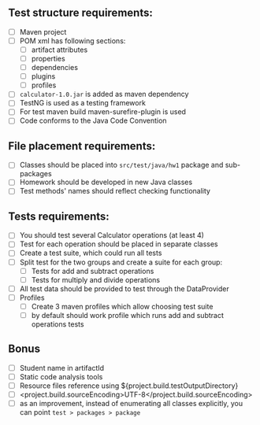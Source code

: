 ## Test structure requirements:
- [ ] Maven project
- [ ] POM xml has following sections:
  - [ ] artifact attributes
  - [ ] properties
  - [ ] dependencies
  - [ ] plugins
  - [ ] profiles
- [ ] `calculator-1.0.jar` is added as maven dependency
- [ ] TestNG is used as a testing framework
- [ ] For test maven build maven-surefire-plugin is used
- [ ] Code conforms to the Java Code Convention

## File placement requirements:
- [ ] Classes should be placed into `src/test/java/hw1` package and sub-packages
- [ ] Homework should be developed in new Java classes
- [ ] Test methods' names should reflect checking functionality

## Tests requirements:
- [ ] You should test several Calculator operations (at least 4)
- [ ] Test for each operation should be placed in separate classes
- [ ] Create a test suite, which could run all tests
- [ ] Split test for the two groups and create a suite for each group:
  - [ ] Tests for add and subtract operations
  - [ ] Tests for multiply and divide operations
- [ ] All test data should be provided to test through the DataProvider
- [ ] Profiles
  - [ ] Create 3 maven profiles which allow choosing test suite
  - [ ] by default should work profile which runs add and subtract operations tests

## Bonus
- [ ] Student name in artifactId
- [ ] Static code analysis tools
- [ ] Resource files reference using ${project.build.testOutputDirectory}
- [ ] <project.build.sourceEncoding>UTF-8</project.build.sourceEncoding>
- [ ] as an improvement, instead of enumerating all classes explicitly, you can point `test > packages > package`